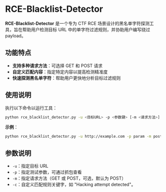 # RCE-Blacklist-Detector

**RCE-Blacklist-Detector** 是一个专为 CTF RCE 场景设计的黑名单字符探测工具，旨在帮助用户检测目标 URL 中的单字符过滤规则，并协助用户编写绕过 payload。

## 功能特点

- **支持多种请求方法**：可选择 GET 和 POST 请求
- **自定义匹配内容**：指定特定内容以提高检测精准度
- **快速探测黑名单字符**：帮助用户更快地分析目标过滤规则

## 使用说明

执行以下命令以运行工具：

```sh
python rce_blacklist_detector.py -u <目标URL> -p <参数键> [-m <请求方法>] [-c <匹配内容>]
```

**示例**：

```sh
python rce_blacklist_detector.py -u http://example.com -p param -m post -c hack
```

## 参数说明

- `-u`：指定目标 URL
- `-p`：指定测试参数，可通过抓包查看
- `-m`：指定请求方法（GET 或 POST，可选，默认为 POST）
- `-c`：自定义匹配规则关键字，如 "Hacking attempt detected"。
